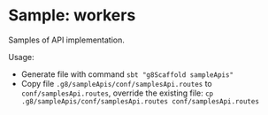 # Sample: workers

Samples of API implementation.

Usage:
- Generate file with command `sbt "g8Scaffold sampleApis"`
- Copy file `.g8/sampleApis/conf/samplesApi.routes` to `conf/samplesApi.routes`, override the existing file: `cp .g8/sampleApis/conf/samplesApi.routes conf/samplesApi.routes`

